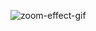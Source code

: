 ![zoom-effect-gif](https://github.com/prashanthcharla/web/assets/51999129/fe765b8a-2b09-4b4b-92be-549aee77186d)
